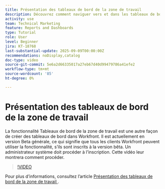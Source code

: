 ```yaml
---
title: Présentation des tableaux de bord de la zone de travail
description: Découvrez comment naviguer vers et dans les tableaux de bord de la zone de travail et comment créer un tableau de bord simple avec des rapports existants.
activity: use
team: Technical Marketing
feature: Reports and Dashboards
type: Tutorial
role: User
level: Beginner
jira: KT-18768
last-substantial-update: 2025-09-09T00:00:00Z
recommendations: noDisplay,catalog
doc-type: video
source-git-commit: 5e6a2d66335017a27eb67d40d99479786a41efe2
workflow-type: tm+mt
source-wordcount: '85'
ht-degree: 0%

---
```


# Présentation des tableaux de bord de la zone de travail

La fonctionnalité Tableaux de bord de la zone de travail est une autre façon de créer des tableaux de bord dans Workfront. Il est actuellement en version Beta générale, ce qui signifie que tous les clients Workfront peuvent utiliser la fonctionnalité, s’ils sont inscrits à la version bêta. Un administrateur système doit procéder à l’inscription. Cette vidéo leur montrera comment procéder.

>[!VIDEO](https://video.tv.adobe.com/v/3474020/?quality=12&learn=on&enablevpops)

Pour plus d’informations, consultez l’article [ Présentation des tableaux de bord de la zone de travail ](https://experienceleague.adobe.com/fr/docs/workfront/using/reporting/canvas-dashboards/canvas-dashboards-overview) .

